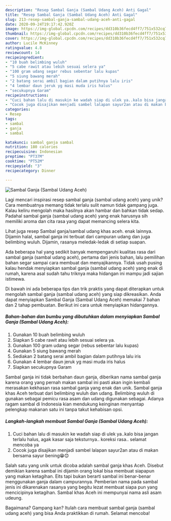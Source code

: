 ```yaml
---
description: "Resep Sambal Ganja (Sambal Udang Aceh) Anti Gagal"
title: "Resep Sambal Ganja (Sambal Udang Aceh) Anti Gagal"
slug: 213-resep-sambal-ganja-sambal-udang-aceh-anti-gagal
date: 2020-09-24T19:17:42.920Z
image: https://img-global.cpcdn.com/recipes/dd310b36fecd4ff7/751x532cq70/sambal-ganja-sambal-udang-aceh-foto-resep-utama.jpg
thumbnail: https://img-global.cpcdn.com/recipes/dd310b36fecd4ff7/751x532cq70/sambal-ganja-sambal-udang-aceh-foto-resep-utama.jpg
cover: https://img-global.cpcdn.com/recipes/dd310b36fecd4ff7/751x532cq70/sambal-ganja-sambal-udang-aceh-foto-resep-utama.jpg
author: Lucile McKinney
ratingvalue: 4.8
reviewcount: 14
recipeingredient:
- "10 buah belimbing wuluh"
- "5 cabe rawit atau lebih sesuai selera ya"
- "100 gram udang segar rebus sebentar lalu kupas"
- "5 siung bawang merah"
- "2 batang serai ambil bagian dalam putihnya lalu iris"
- "4 lembar daun jeruk yg masi muda iris halus"
- "secukupnya Garam"
recipeinstructions:
- "Cuci bahan lalu di masukin ke wadah siap di ulek ya..kalo bisa jangan terlalu halus, agak kasar saja teksturnya.. koreksi rasa.. selamat mencoba ya"
- "Cocok juga disajikan menjadi sambel lalapan sayur2an atau di makan bersama sayur bening😁😊"
categories:
- Resep
tags:
- sambal
- ganja
- sambal

katakunci: sambal ganja sambal 
nutrition: 180 calories
recipecuisine: Indonesian
preptime: "PT37M"
cooktime: "PT52M"
recipeyield: "3"
recipecategory: Dinner

---
```



![Sambal Ganja (Sambal Udang Aceh)](https://img-global.cpcdn.com/recipes/dd310b36fecd4ff7/751x532cq70/sambal-ganja-sambal-udang-aceh-foto-resep-utama.jpg)

Lagi mencari inspirasi resep sambal ganja (sambal udang aceh) yang unik? Cara membuatnya memang tidak terlalu sulit namun tidak gampang juga. Kalau keliru mengolah maka hasilnya akan hambar dan bahkan tidak sedap. Padahal sambal ganja (sambal udang aceh) yang enak harusnya sih memiliki aroma dan cita rasa yang dapat memancing selera kita.

Lihat juga resep Sambal ganja/sambal udang khas aceh. enak lainnya. Dijamin halal, sambal ganja ini terbuat dari campuran udang dan juga belimbing wuluh. Dijamin, rasanya meledak-ledak di setiap suapan.

Ada beberapa hal yang sedikit banyak mempengaruhi kualitas rasa dari sambal ganja (sambal udang aceh), pertama dari jenis bahan, lalu pemilihan bahan segar sampai cara membuat dan menyajikannya. Tidak usah pusing kalau hendak menyiapkan sambal ganja (sambal udang aceh) yang enak di rumah, karena asal sudah tahu triknya maka hidangan ini mampu jadi sajian istimewa.


Di bawah ini ada beberapa tips dan trik praktis yang dapat diterapkan untuk mengolah sambal ganja (sambal udang aceh) yang siap dikreasikan. Anda dapat menyiapkan Sambal Ganja (Sambal Udang Aceh) memakai 7 bahan dan 2 tahap pembuatan. Berikut ini cara untuk menyiapkan hidangannya.

<!--inarticleads1-->

##### Bahan-bahan dan bumbu yang dibutuhkan dalam menyiapkan Sambal Ganja (Sambal Udang Aceh):

1. Gunakan 10 buah belimbing wuluh
1. Siapkan 5 cabe rawit atau lebih sesuai selera ya.
1. Gunakan 100 gram udang segar (rebus sebentar lalu kupas)
1. Gunakan 5 siung bawang merah
1. Sediakan 2 batang serai ambil bagian dalam putihnya lalu iris
1. Gunakan 4 lembar daun jeruk yg masi muda iris halus
1. Siapkan secukupnya Garam


Sambal ganja ini tidak berbahan daun ganja, diberikan nama sambal ganja karena orang yang pernah makan sambal ini pasti akan ingin kembali merasakan kekhasan rasa sambal ganja yang enak dan unik. Sambal ganja khas Aceh terbuat dari belimbing wuluh dan udang. Belimbing wuluh di gunakan sebagai pemicu rasa asam dan udang digunakan sebagai. Adanya ragam sambal di Indonesia kian mendukung keinginan menyantap pelengkap makanan satu ini tanpa takut kehabisan opsi. 

<!--inarticleads2-->

##### Langkah-langkah membuat Sambal Ganja (Sambal Udang Aceh):

1. Cuci bahan lalu di masukin ke wadah siap di ulek ya..kalo bisa jangan terlalu halus, agak kasar saja teksturnya.. koreksi rasa.. selamat mencoba ya
1. Cocok juga disajikan menjadi sambel lalapan sayur2an atau di makan bersama sayur bening😁😊


Salah satu yang unik untuk dicoba adalah sambal ganja khas Aceh. Disebut demikian karena sambal ini dijamin orang lokal bisa membuat siapapun yang makan ketagihan. Eits tapi bukan berarti sambal ini benar-benar menggunakan ganja dalam campurannya. Pemberian nama pada sambal jenis ini dikarenakan rasanya yang begitu lezat membuat siapa pun yang mencicipinya ketagihan. Sambal khas Aceh ini mempunyai nama asli asam udeung. 

Bagaimana? Gampang kan? Itulah cara membuat sambal ganja (sambal udang aceh) yang bisa Anda praktikkan di rumah. Selamat mencoba!
